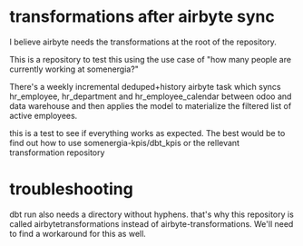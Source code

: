 
# transformations after airbyte sync

I believe airbyte needs the transformations at the root of the repository.

This is a repository to test this using the use case of "how many people are currently working at somenergia?"

There's a weekly incremental deduped+history airbyte task which syncs hr_employee, hr_department and hr_employee_calendar between odoo and data warehouse and then applies the model to materialize the filtered list of active employees.

this is a test to see if everything works as expected. The best would be to find out how to use somenergia-kpis/dbt_kpis or the rellevant transformation repository

# troubleshooting

dbt run also needs a directory without hyphens. that's why this repository is called airbytetransformations instead of airbyte-transformations. We'll need to find a workaround for this as well.
